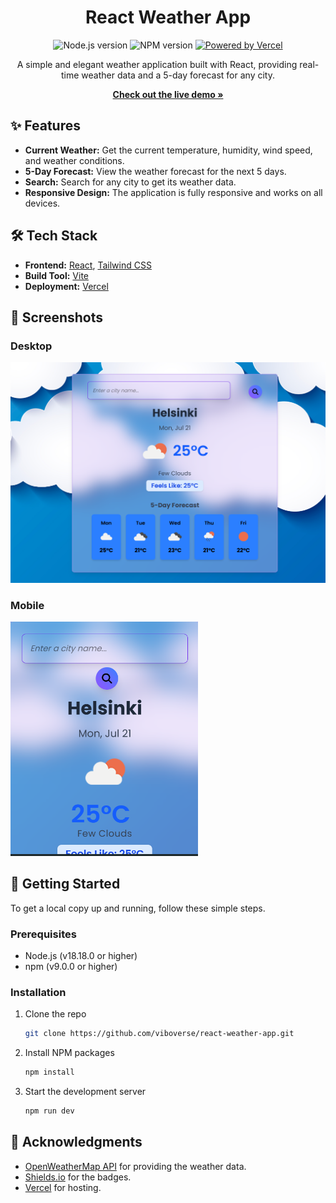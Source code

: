 <div align="center">

# React Weather App

<p>
  <img src="https://img.shields.io/badge/node-v18.18.0-green" alt="Node.js version">
  <img src="https://img.shields.io/badge/npm-v9.0.0-blue" alt="NPM version">
  <a href="https://react-weather-app-indol-five.vercel.app" target="_blank" rel="noopener noreferrer">
    <img src="https://img.shields.io/badge/Powered%20by-Vercel-black" alt="Powered by Vercel">
  </a>
</p>

<p>
  A simple and elegant weather application built with React, providing real-time weather data and a 5-day forecast for any city.
</p>

<p align="center">
  <a href="https://react-weather-app-indol-five.vercel.app/" target="_blank"><strong>Check out the live demo »</strong></a>
</p>

</div>

## ✨ Features

- **Current Weather:** Get the current temperature, humidity, wind speed, and weather conditions.
- **5-Day Forecast:** View the weather forecast for the next 5 days.
- **Search:** Search for any city to get its weather data.
- **Responsive Design:** The application is fully responsive and works on all devices.

## 🛠️ Tech Stack

- **Frontend:** [React](https://reactjs.org/), [Tailwind CSS](https://tailwindcss.com/)
- **Build Tool:** [Vite](https://vitejs.dev/)
- **Deployment:** [Vercel](https://vercel.com/)

## 📸 Screenshots

### Desktop

<img src="./public/screenshots/desktop.png" alt="Desktop Screenshot" width="700">

### Mobile

<img src="./public/screenshots/mobile.png" alt="Mobile Screenshot" width="300">

## 🚀 Getting Started

To get a local copy up and running, follow these simple steps.

### Prerequisites

- Node.js (v18.18.0 or higher)
- npm (v9.0.0 or higher)

### Installation

1.  Clone the repo
    ```sh
    git clone https://github.com/viboverse/react-weather-app.git
    ```
2.  Install NPM packages
    ```sh
    npm install
    ```
3.  Start the development server
    ```sh
    npm run dev
    ```

## 🙏 Acknowledgments

- [OpenWeatherMap API](https://openweathermap.org/api) for providing the weather data.
- [Shields.io](https://shields.io/) for the badges.
- [Vercel](https://vercel.com/) for hosting.
